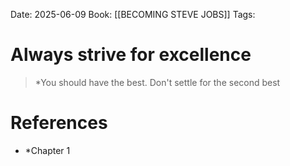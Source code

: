 Date: 2025-06-09
Book: [[BECOMING STEVE JOBS]]
Tags: 

# Always strive for excellence

> *You should have the best. Don't settle for the second best  

# References
- *Chapter 1 

